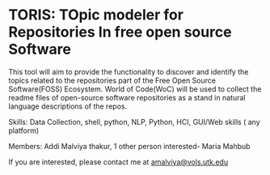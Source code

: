 # TORIS:  TOpic modeler for Repositories In free open source Software

This tool will aim to provide the functionality to discover and identify the topics related to the repositories part of the Free Open Source Software(FOSS) Ecosystem. 
World of Code(WoC) will be used to collect the readme files of open-source software repositories as a stand in natural language descriptions of the repos. 

Skills:
Data Collection, shell, python,
NLP, Python,
HCI, GUI/Web skills ( any platform)

Members: 
Addi Malviya thakur, 
1 other person interested- Maria Mahbub

If you are interested, please contact me at amalviya@vols.utk.edu
